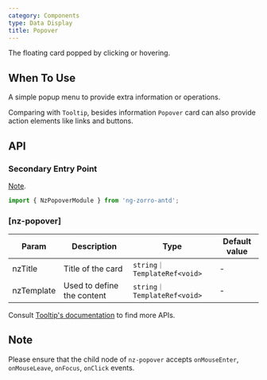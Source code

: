 ```yaml
---
category: Components
type: Data Display
title: Popover
---
```


The floating card popped by clicking or hovering.

## When To Use

A simple popup menu to provide extra information or operations.

Comparing with `Tooltip`, besides information `Popover` card can also provide action elements like links and buttons.

## API

### Secondary Entry Point

[Note](/docs/getting-started/en#secondary-entry-points).

```ts
import { NzPopoverModule } from 'ng-zorro-antd';
```

### [nz-popover]

| Param | Description | Type | Default value |
| ----- | ----------- | ---- | ------------- |
| nzTitle | Title of the card | `string｜TemplateRef<void>` | - |
| nzTemplate | Used to define the content | `string｜TemplateRef<void>` | - |

Consult [Tooltip's documentation](/components/tooltip/en#api) to find more APIs.

## Note

Please ensure that the child node of `nz-popover` accepts `onMouseEnter`, `onMouseLeave`, `onFocus`, `onClick` events.

